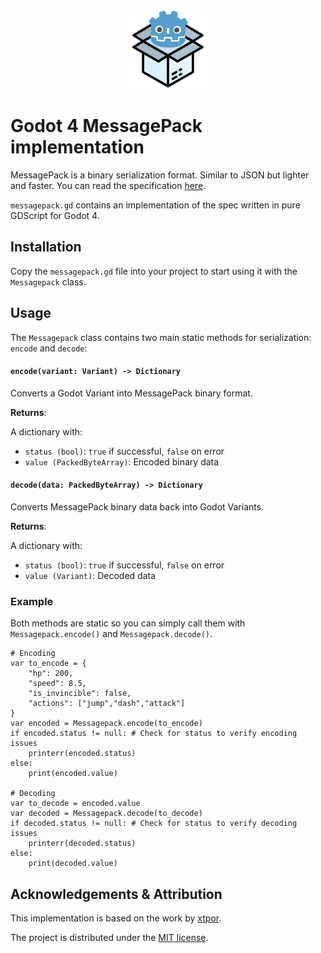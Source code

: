 <p align="center">
    <img width="128" height="128" src="GodotMessagePackIcon.png">
</p>

# Godot 4 MessagePack implementation

MessagePack is a binary serialization format. Similar to JSON but lighter and faster. You can read the specification [here](https://github.com/msgpack/msgpack/blob/master/spec.md).

`messagepack.gd` contains an implementation of the spec written in pure GDScript for Godot 4.

## Installation

Copy the `messagepack.gd` file into your project to start using it with the `Messagepack` class.

## Usage

The `Messagepack` class contains two main static methods for serialization: `encode` and `decode`:

#### `encode(variant: Variant) -> Dictionary`
Converts a Godot Variant into MessagePack binary format.

**Returns**:

A dictionary with:
- `status (bool)`: `true` if successful, `false` on error
- `value (PackedByteArray)`: Encoded binary data


#### `decode(data: PackedByteArray) -> Dictionary`
Converts MessagePack binary data back into Godot Variants.

**Returns**:

A dictionary with:
- `status (bool)`: `true` if successful, `false` on error
- `value (Variant)`: Decoded data

### Example

Both methods are static so you can simply call them with `Messagepack.encode()` and `Messagepack.decode()`.

```gdscript
# Encoding
var to_encode = {
    "hp": 200,
    "speed": 8.5,
    "is_invincible": false,
    "actions": ["jump","dash","attack"]
}
var encoded = Messagepack.encode(to_encode)
if encoded.status != null: # Check for status to verify encoding issues
    printerr(encoded.status)
else:
    print(encoded.value)

# Decoding
var to_decode = encoded.value
var decoded = Messagepack.decode(to_decode)
if decoded.status != null: # Check for status to verify decoding issues
    printerr(decoded.status)
else:
    print(decoded.value)
```

## Acknowledgements & Attribution

This implementation is based on the work by [xtpor](https://github.com/xtpor/godot-msgpack).

The project is distributed under the [MIT license](./LICENSE).
